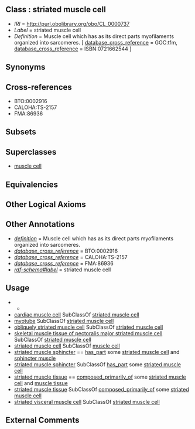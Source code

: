 
## Class : striated muscle cell

 * *IRI* = http://purl.obolibrary.org/obo/CL_0000737
 * *Label* = striated muscle cell
 * *Definition* = Muscle cell which has as its direct parts myofilaments organized into sarcomeres. [ [database_cross_reference](../../ef/oboInOwl#hasDbXref.md) = GOC:tfm, [database_cross_reference](../../ef/oboInOwl#hasDbXref.md) = ISBN:0721662544 ]

## Synonyms


## Cross-references

 * BTO:0002916
 * CALOHA:TS-2157
 * FMA:86936

## Subsets


## Superclasses

 * [muscle cell](../../CL/87/CL_0000187.md)

## Equivalencies


## Other Logical Axioms


## Other Annotations

 * *[definition](../../IAO/15/IAO_0000115.md)* = Muscle cell which has as its direct parts myofilaments organized into sarcomeres.
 * *[database_cross_reference](../../ef/oboInOwl#hasDbXref.md)* = BTO:0002916
 * *[database_cross_reference](../../ef/oboInOwl#hasDbXref.md)* = CALOHA:TS-2157
 * *[database_cross_reference](../../ef/oboInOwl#hasDbXref.md)* = FMA:86936
 * *[rdf-schema#label](../../el/rdf-schema#label.md)* = striated muscle cell

## Usage

 * -
 * [cardiac muscle cell](../../CL/46/CL_0000746.md) SubClassOf [striated muscle cell](../../CL/37/CL_0000737.md)
 * [myotube](../../CL/72/CL_0002372.md) SubClassOf [striated muscle cell](../../CL/37/CL_0000737.md)
 * [obliquely striated muscle cell](../../CL/44/CL_0000444.md) SubClassOf [striated muscle cell](../../CL/37/CL_0000737.md)
 * [skeletal muscle tissue of pectoralis major striated muscle cell](../../CL/77/CL_2000077.md) SubClassOf [striated muscle cell](../../CL/37/CL_0000737.md)
 * [striated muscle cell](../../CL/37/CL_0000737.md) SubClassOf [muscle cell](../../CL/87/CL_0000187.md)
 * [striated muscle sphincter](../../UBERON/22/UBERON_0007522.md) == [has_part](../../BFO/51/BFO_0000051.md) some [striated muscle cell](../../CL/37/CL_0000737.md) and [sphincter muscle](../../UBERON/90/UBERON_0004590.md)
 * [striated muscle sphincter](../../UBERON/22/UBERON_0007522.md) SubClassOf [has_part](../../BFO/51/BFO_0000051.md) some [striated muscle cell](../../CL/37/CL_0000737.md)
 * [striated muscle tissue](../../UBERON/36/UBERON_0002036.md) == [composed_primarily_of](../../RO/73/RO_0002473.md) some [striated muscle cell](../../CL/37/CL_0000737.md) and [muscle tissue](../../UBERON/85/UBERON_0002385.md)
 * [striated muscle tissue](../../UBERON/36/UBERON_0002036.md) SubClassOf [composed_primarily_of](../../RO/73/RO_0002473.md) some [striated muscle cell](../../CL/37/CL_0000737.md)
 * [striated visceral muscle cell](../../CL/08/CL_0008008.md) SubClassOf [striated muscle cell](../../CL/37/CL_0000737.md)

## External Comments

